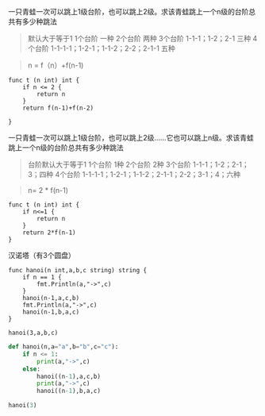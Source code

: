 一只青蛙一次可以跳上1级台阶，也可以跳上2级。求该青蛙跳上一个n级的台阶总共有多少种跳法

> 默认大于等于1
> 1个台阶 一种
> 2个台阶 两种
> 3个台阶 1-1-1；1-2；2-1 三种
> 4个台阶 1-1-1-1；1-2-1；1-1-2；2-2；2-1-1 五种

> n = f（n）+f(n-1)
``` golang
func t (n int) int {
    if n <= 2 {
        return n
    }
    return f(n-1)+f(n-2)

}
```

一只青蛙一次可以跳上1级台阶，也可以跳上2级……它也可以跳上n级。求该青蛙跳上一个n级的台阶总共有多少种跳法

> 台阶默认大于等于1
> 1个台阶 1种
> 2个台阶 2种
> 3个台阶 1-1-1；1-2；2-1；3；四种
> 4个台阶 1-1-1-1；1-2-1；1-1-2；2-1-1；2-2；3-1；4；六种

> n= 2 * f(n-1)

``` golang
func t (n int) int {
    if n<=1 {
        return n
    }
    return 2*f(n-1)
}

```

汉诺塔（有3个圆盘）
```golang
func hanoi(n int,a,b,c string) string {
    if n == 1 {
        fmt.Println(a,"->",c)
    }
    hanoi(n-1,a,c,b)
    fmt.Println(a,"->",c)
    hanoi(n-1,b,a,c)
}

hanoi(3,a,b,c)
```
```python
def hanoi(n,a="a",b="b",c="c"):
    if n <= 1:
        print(a,"->",c)
    else:
        hanoi((n-1),a,c,b)
        print(a,"->",c)
        hanoi((n-1),b,a,c)

hanoi(3)
```
